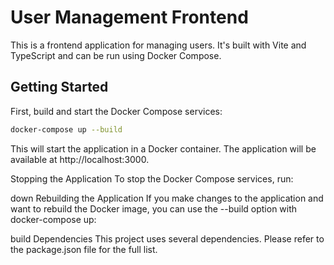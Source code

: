 # User Management Frontend

This is a frontend application for managing users. It's built with Vite and TypeScript and can be run using Docker Compose.

## Getting Started

First, build and start the Docker Compose services:

```bash
docker-compose up --build
```

This will start the application in a Docker container. The application will be available at http://localhost:3000.

Stopping the Application
To stop the Docker Compose services, run:

down
Rebuilding the Application
If you make changes to the application and want to rebuild the Docker image, you can use the --build option with docker-compose up:

build
Dependencies
This project uses several dependencies. Please refer to the package.json file for the full list.

